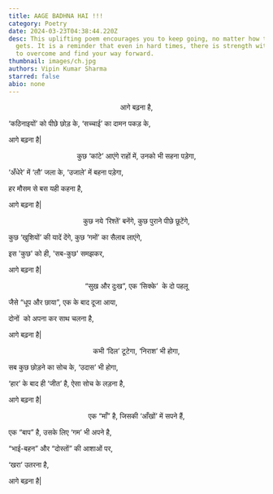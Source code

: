 ```yaml
---
title: AAGE BADHNA HAI !!!
category: Poetry
date: 2024-03-23T04:38:44.220Z
desc: This uplifting poem encourages you to keep going, no matter how tough life
  gets. It is a reminder that even in hard times, there is strength within you
  to overcome and find your way forward.
thumbnail: images/ch.jpg
authors: Vipin Kumar Sharma
starred: false
abio: none
---
```

<!--StartFragment-->

<p style="text-align: center;align:center;">आगे बढ़ना है,<br>

‘कठिनाइयों’ को पीछे छोड़ के, ‘सच्चाई’ का दामन पकड़ के,<br>

आगे बढ़ना है| </p>



<p style="text-align: center;align:center;">कुछ ‘कांटे’ आएंगे राहों में, उनको भी सहना पड़ेगा,<br>

‘अँधेरे’ में ‘लौ’ जला के, ‘उजाले’ में बहना पड़ेगा,<br>

हर मौसम से बस यही कहना है,<br>

आगे बढ़ना है| </p>



<p style="text-align: center;align:center;">कुछ नये ‘रिश्तें’ बनेंगे, कुछ पुराने पीछे छूटेंगे,<br>

कुछ ‘खुशियों’ की यादें देंगे, कुछ ‘गमों’ का सैलाब लाएंगे,<br>

इस 'कुछ' को ही, 'सब-कुछ' समझकर,<br>

आगे बढ़ना है| </p>



<p style="text-align: center;align:center;">“सुख और दुःख”, एक ‘सिक्के’  के दो पहलू<br>

जैसे “धूप और छाया”, एक के बाद दूजा आया,<br>

दोनों  को अपना कर साथ चलना है,<br>

आगे बढ़ना है|</p>



<p style="text-align: center;align:center;">कभी ‘दिल’ टूटेगा, ‘निराश’ भी होगा,<br>

सब कुछ छोड़ने का सोच के, ‘उदास’ भी होगा,<br>

‘हार’ के बाद ही ‘जीत’ है, ऐसा सोच के लड़ना है,<br>

आगे बढ़ना है|</p>



<p style="text-align: center;align:center;">एक “माँ” है, जिसकी ‘आँखों’ में सपने हैं,<br>

एक “बाप” है, उसके लिए ‘गम’ भी अपने है,<br>

“भाई-बहन” और “दोस्तों” की आशाओं पर,<br>

‘खरा’ उतरना है,<br>

आगे बढ़ना है|</p>

<!--EndFragment-->